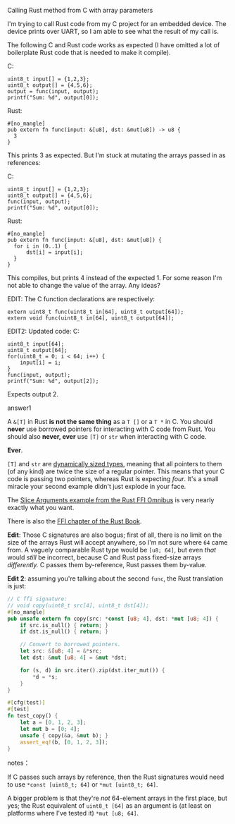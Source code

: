 Calling Rust method from C with array parameters

I'm trying to call Rust code from my C project for an embedded device. The device prints over UART, so I am able to see what the result of my call is.

The following C and Rust code works as expected (I have omitted a lot of boilerplate Rust code that is needed to make it compile).

C:

```
uint8_t input[] = {1,2,3};
uint8_t output[] = {4,5,6};
output = func(input, output);
printf("Sum: %d", output[0]);
```

Rust:

```
#[no_mangle]
pub extern fn func(input: &[u8], dst: &mut[u8]) -> u8 {
  3
}
```

This prints 3 as expected. But I'm stuck at mutating the arrays passed in as references:

C:

```
uint8_t input[] = {1,2,3};
uint8_t output[] = {4,5,6};
func(input, output);
printf("Sum: %d", output[0]);
```

Rust:

```
#[no_mangle]
pub extern fn func(input: &[u8], dst: &mut[u8]) {
  for i in (0..1) {
      dst[i] = input[i];
  }
}
```

This compiles, but prints 4 instead of the expected 1. For some reason I'm not able to change the value of the array. Any ideas?

EDIT: The C function declarations are respectively:

```
extern uint8_t func(uint8_t in[64], uint8_t output[64]);
extern void func(uint8_t in[64], uint8_t output[64]);
```

EDIT2: Updated code: C:

```
uint8_t input[64];
uint8_t output[64];
for(uint8_t = 0; i < 64; i++) {
    input[i] = i;
}
func(input, output);
printf("Sum: %d", output[2]);
```

Expects output 2.

answer1

A `&[T]` in Rust **is not the same thing** as a `T []` or a `T *` in C. You should **never** use borrowed pointers for interacting with C code from Rust. You should also **never, ever** use `[T]` or `str` when interacting with C code.

**Ever**.

`[T]` and `str` are [dynamically sized types](http://doc.rust-lang.org/book/unsized-types.html), meaning that all pointers to them (of any kind) are twice the size of a regular pointer. This means that your C code is passing two pointers, whereas Rust is expecting *four*. It's a small miracle your second example didn't just explode in your face.

The [Slice Arguments example from the Rust FFI Omnibus](http://jakegoulding.com/rust-ffi-omnibus/slice_arguments/) is very nearly exactly what you want.

There is also the [FFI chapter of the Rust Book](http://doc.rust-lang.org/book/ffi.html).

**Edit**: Those C signatures are also bogus; first of all, there is no limit on the size of the arrays Rust will accept anywhere, so I'm not sure where `64` came from. A vaguely comparable Rust type would be `[u8; 64]`, but even *that* would *still* be incorrect, because C and Rust pass fixed-size arrays *differently.* C passes them by-reference, Rust passes them by-value.

**Edit 2**: assuming you're talking about the second `func`, the Rust translation is just:

```rust
// C ffi signature:
// void copy(uint8_t src[4], uint8_t dst[4]);
#[no_mangle]
pub unsafe extern fn copy(src: *const [u8; 4], dst: *mut [u8; 4]) {
    if src.is_null() { return; }
    if dst.is_null() { return; }

    // Convert to borrowed pointers.
    let src: &[u8; 4] = &*src;
    let dst: &mut [u8; 4] = &mut *dst;

    for (s, d) in src.iter().zip(dst.iter_mut()) {
        *d = *s;
    }
}

#[cfg(test)]
#[test]
fn test_copy() {
    let a = [0, 1, 2, 3];
    let mut b = [0; 4];
    unsafe { copy(&a, &mut b); }
    assert_eq!(b, [0, 1, 2, 3]);
}
```

notes：

If C passes such arrays by reference, then the Rust signatures would need to use `*const [uint8_t; 64]` or `*mut [uint8_t; 64]`.

 A bigger problem is that they're *not* 64-element arrays in the first place, but yes; the Rust equivalent of `uint8_t [64]` as an argument is (at least on platforms where I've tested it) `*mut [u8; 64]`.